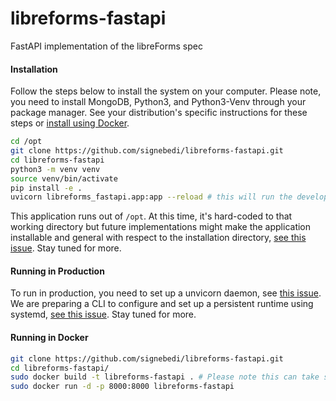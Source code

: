 # libreforms-fastapi
FastAPI implementation of the libreForms spec

#### Installation

Follow the steps below to install the system on your computer. Please note, you need to install MongoDB, Python3, and Python3-Venv through your package manager. See your distribution's specific instructions for these steps or [install using Docker](#running-in-docker).

```bash
cd /opt
git clone https://github.com/signebedi/libreforms-fastapi.git
cd libreforms-fastapi
python3 -m venv venv
source venv/bin/activate
pip install -e .
uvicorn libreforms_fastapi.app:app --reload # this will run the development server
```

This application runs out of `/opt`. At this time, it's hard-coded to that working directory but future implementations might make the application installable and general with respect to the installation directory, [see this issue](https://github.com/signebedi/libreforms-fastapi/issues/13). Stay tuned for more.

#### Running in Production

To run in production, you need to set up a unvicorn daemon, see [this issue](https://github.com/signebedi/libreforms-fastapi/issues/3). We are preparing a CLI to configure and set up a persistent runtime using systemd, [see this issue](https://github.com/signebedi/libreforms-fastapi/issues/10). Stay tuned for more.

#### Running in Docker

```bash
git clone https://github.com/signebedi/libreforms-fastapi.git
cd libreforms-fastapi/
sudo docker build -t libreforms-fastapi . # Please note this can take several minutes
sudo docker run -d -p 8000:8000 libreforms-fastapi
```

